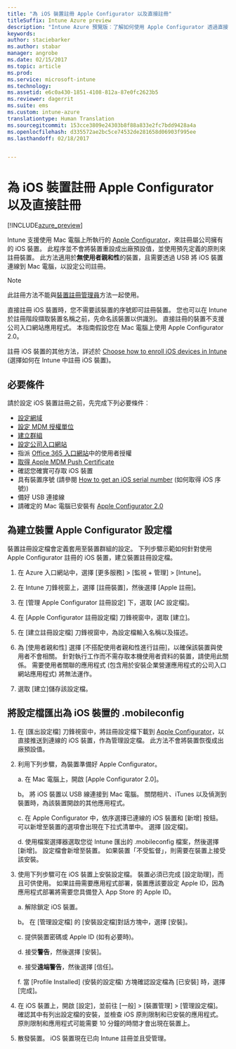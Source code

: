```yaml
---
title: "為 iOS 裝置註冊 Apple Configurator 以及直接註冊"
titleSuffix: Intune Azure preview
description: "Intune Azure 預覽版︰了解如何使用 Apple Configurator 透過直接註冊，來註冊公司擁有的 iOS 裝置。"
keywords: 
author: staciebarker
ms.author: stabar
manager: angrobe
ms.date: 02/15/2017
ms.topic: article
ms.prod: 
ms.service: microsoft-intune
ms.technology: 
ms.assetid: e6c0a430-1851-4108-812a-87e0fc2623b5
ms.reviewer: dagerrit
ms.suite: ems
ms.custom: intune-azure
translationtype: Human Translation
ms.sourcegitcommit: 153cce3809e24303b8f88a833e2fc7bdd9428a4a
ms.openlocfilehash: d335572ae2bc5ce74532de281658d06903f995ee
ms.lasthandoff: 02/18/2017


---
```


# <a name="enroll-ios-devices-with-apple-configurator-and-direct-enrollment"></a>為 iOS 裝置註冊 Apple Configurator 以及直接註冊 

[!INCLUDE[azure_preview](../includes/azure_preview.md)]

Intune 支援使用 Mac 電腦上所執行的 [Apple Configurator](https://itunes.apple.com/us/app/apple-configurator-2/id1037126344?mt=12)，來註冊屬公司擁有的 iOS 裝置。 此程序並不會將裝置重設成出廠預設值，並使用預先定義的原則來註冊裝置。 此方法適用於**無使用者親和性**的裝置，且需要透過 USB 將 iOS 裝置連線到 Mac 電腦，以設定公司註冊。

>[!NOTE]
>此註冊方法不能與[裝置註冊管理員](enroll-devices-using-device-enrollment-manager.md)方法一起使用。

直接註冊 iOS 裝置時，您不需要該裝置的序號即可註冊裝置。 您也可以在 Intune 於註冊階段擷取裝置名稱之前，先命名該裝置以供識別。 直接註冊的裝置不支援公司入口網站應用程式。 本指南假設您在 Mac 電腦上使用 Apple Configurator 2.0。

註冊 iOS 裝置的其他方法，詳述於 [Choose how to enroll iOS devices in Intune](choose-ios-enrollment-method.md) (選擇如何在 Intune 中註冊 iOS 裝置)。


## <a name="prerequisites"></a>必要條件

請於設定 iOS 裝置註冊之前，先完成下列必要條件︰

- [設定網域](https://docs.microsoft.com/intune/get-started/start-with-a-paid-subscription-to-microsoft-intune-step-2)
- [設定 MDM 授權單位](set-mdm-authority.md)
- [建立群組](https://docs.microsoft.com/intune/get-started/start-with-a-paid-subscription-to-microsoft-intune-step-5)
- [設定公司入口網站](/intune-azure/manage-apps/company-portal-app.md)
- 指派 [Office 365 入口網站](http://go.microsoft.com/fwlink/p/?LinkId=698854)中的使用者授權
- [取得 Apple MDM Push Certificate](get-an-apple-mdm-push-certificate.md)
- 確認您確實可存取 iOS 裝置
- 具有裝置序號 (請參閱 [How to get an iOS serial number](https://support.apple.com//HT204308) (如何取得 iOS 序號))
- 備好 USB 連接線
- 請確定的 Mac 電腦已安裝有 [Apple Configurator 2.0](https://itunes.apple.com/us/app/apple-configurator-2/id1037126344?mt=12)

## <a name="create-an-apple-configurator-profile-for-devices"></a>為建立裝置 Apple Configurator 設定檔

裝置註冊設定檔會定義套用至裝置群組的設定。 下列步驟示範如何針對使用 Apple Configurator 註冊的 iOS 裝置，建立裝置註冊設定檔。

1. 在 Azure 入口網站中，選擇 [更多服務] > [監視 + 管理] > [Intune]。

2. 在 Intune 刀鋒視窗上，選擇 [註冊裝置]，然後選擇 [Apple 註冊]。

3. 在 [管理 Apple Configurator 註冊設定] 下，選取 [AC 設定檔]。

4. 在 [Apple Configurator 註冊設定檔] 刀鋒視窗中，選取 [建立]。

5. 在 [建立註冊設定檔] 刀鋒視窗中，為設定檔輸入名稱以及描述。

6. 為 [使用者親和性] 選擇 [不搭配使用者親和性進行註冊]，以確保該裝置與使用者不會相關。 針對執行工作而不需存取本機使用者資料的裝置，請使用此關係。 需要使用者關聯的應用程式 (包含用於安裝企業營運應用程式的公司入口網站應用程式) 將無法運作。

7. 選取 [建立]儲存該設定檔。

## <a name="export-the-profile-as-mobileconfig-to-ios-devices"></a>將設定檔匯出為 iOS 裝置的 .mobileconfig

1. 在 [匯出設定檔] 刀鋒視窗中，將註冊設定檔下載到 [Apple Configurator](https://itunes.apple.com/us/app/apple-configurator-2/id1037126344?mt=12)，以直接推送到連線的 iOS 裝置，作為管理設定檔。 此方法不會將裝置恢復成出廠預設值。

2. 利用下列步驟，為裝置準備好 Apple Configurator。

   a. 在 Mac 電腦上，開啟 [Apple Configurator 2.0]。

   b。 將 iOS 裝置以 USB 線連接到 Mac 電腦。 關閉相片、iTunes 以及偵測到裝置時，為該裝置開啟的其他應用程式。

   c. 在 Apple Configurator 中，依序選擇已連線的 iOS 裝置和 [新增] 按鈕。 可以新增至裝置的選項會出現在下拉式清單中。 選擇 [設定檔]。

   d. 使用檔案選擇器選取您從 Intune 匯出的 .mobileconfig 檔案，然後選擇 [新增]。 設定檔會新增至裝置。 如果裝置「不受監督」，則需要在裝置上接受該安裝。

3. 使用下列步驟可在 iOS 裝置上安裝設定檔。 裝置必須已完成 [設定助理]，而且可供使用。 如果註冊需要應用程式部署，裝置應該要設定 Apple ID，因為應用程式部署將需要您具備登入 App Store 的 Apple ID。

   a. 解除鎖定 iOS 裝置。

   b。 在 [管理設定檔] 的 [安裝設定檔]對話方塊中，選擇 [安裝]。

   c. 提供裝置密碼或 Apple ID (如有必要時)。

   d. 接受**警告**，然後選擇 [安裝]。

   e. 接受**遠端警告**，然後選擇 [信任]。

   f. 當 [Profile Installed] (安裝的設定檔) 方塊確認設定檔為 [已安裝] 時，選擇 [完成]。

4. 在 iOS 裝置上，開啟 [設定]，並前往 [一般]  >  [裝置管理]  >  [管理設定檔]。 確認其中有列出設定檔的安裝，並檢查 iOS 原則限制和已安裝的應用程式。 原則限制和應用程式可能需要 10 分鐘的時間才會出現在裝置上。

5. 散發裝置。 iOS 裝置現在已向 Intune 註冊並且受管理。

